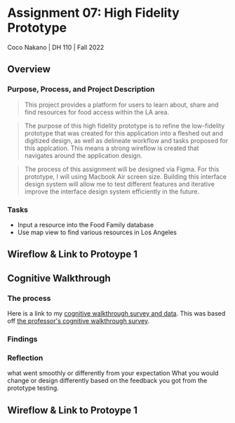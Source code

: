 # Assignment 07: High Fidelity Prototype

Coco Nakano | DH 110 | Fall 2022

## Overview

### Purpose, Process, and Project Description

>This project provides a platform for users to learn about, share and find resources for food access within the LA area.

>The purpose of this high fidelity prototype is to refine the low-fidelity prototype that was created for this application into a fleshed out and digitized design, as well as delineate workflow and tasks proposed for this applcation. This means a strong wireflow is created that navigates around the application design. 

>The process of this assignment will be designed via Figma. For this prototype, I will using Macbook Air screen size. Building this interface design system will allow me to test different features and iterative improve the interface design system efficiently in the future.

### Tasks

* Input a resource into the Food Family database
* Use map view to find various resources in Los Angeles

## Wireflow & Link to Protoype 1

## Cognitive Walkthrough

### The process

Here is a link to my [cognitive walkthrough survey and data](https://docs.google.com/forms/d/e/1FAIpQLSdy_9Cg3VQ-1iQoYRd2b1rSWAE2TJiLzYCdv7RYGPSXo8LrcA/viewform?usp=sharing). This was based off [the professor's cognitive walkthrough survey](https://docs.google.com/forms/d/e/1FAIpQLScqsfs4MN6LgdE-k8MHP_6bLJD7Xf0Gaou68dTnNQ7GQczfFQ/viewform).

### Findings

### Reflection
  what went smoothly or differently from your expectation
  What you would change or design differently based on the feedback you got from the prototype testing. 

## Wireflow & Link to Protoype 1
